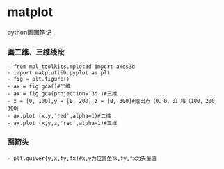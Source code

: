 # matplot
python画图笔记

### 画二维、三维线段
    - from mpl_toolkits.mplot3d import axes3d
    - import matplotlib.pyplot as plt
    - fig = plt.figure()
    - ax = fig.gca()#二维
    - ax = fig.gca(projection='3d')#三维
    - x = [0, 100],y = [0, 200],z = [0, 300]#给出点（0，0，0）和（100，200，300）
    - ax.plot (x,y,'red',alpha=1)#二维
    - ax.plot (x,y,z,'red',alpha=1)#三维
### 画箭头
    - plt.quiver(y,x,fy,fx)#x,y为位置坐标,fy,fx为矢量值
